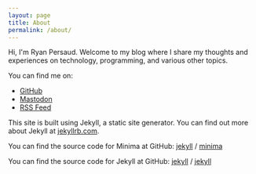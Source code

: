 ```yaml
---
layout: page
title: About
permalink: /about/
---
```


Hi, I'm Ryan Persaud. Welcome to my blog where I share my thoughts and experiences on technology, programming, and various other topics.

You can find me on:
- [GitHub](https://github.com/ryanpersaud)
- [Mastodon](https://infosec.exchange/@oldninjax)
- [RSS Feed](/feed.xml)

This site is built using Jekyll, a static site generator. You can find out more about Jekyll at [jekyllrb.com](https://jekyllrb.com/).

You can find the source code for Minima at GitHub:
[jekyll][jekyll-organization] /
[minima](https://github.com/jekyll/minima)

You can find the source code for Jekyll at GitHub:
[jekyll][jekyll-organization] /
[jekyll](https://github.com/jekyll/jekyll)


[jekyll-organization]: https://github.com/jekyll

